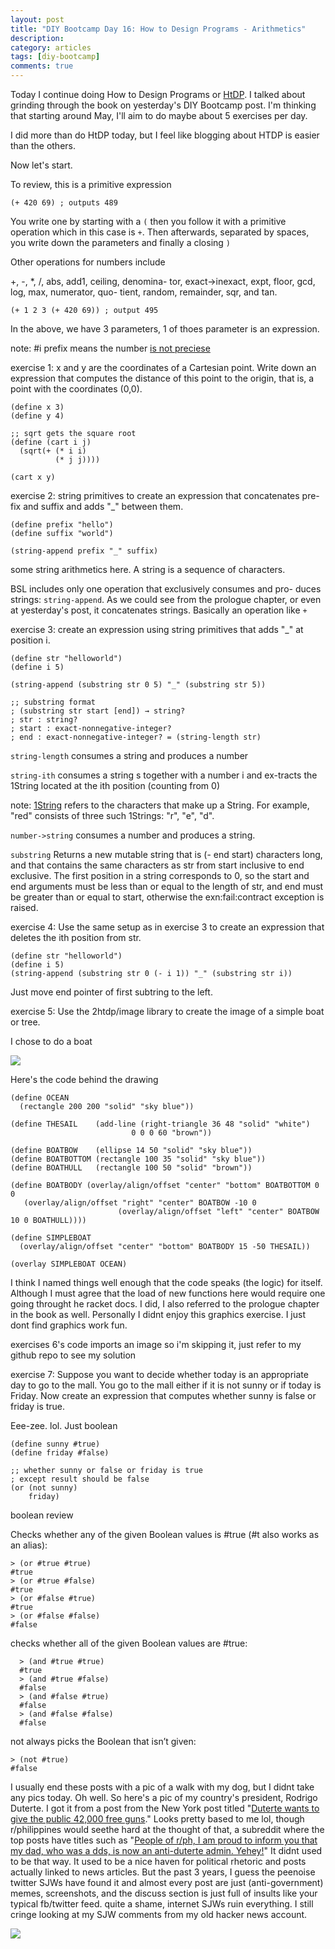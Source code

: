 ```yaml
---
layout: post
title: "DIY Bootcamp Day 16: How to Design Programs - Arithmetics"
description: 
category: articles
tags: [diy-bootcamp]
comments: true
---
```


Today I continue doing How to Design Programs or [HtDP](https://htdp.org/). I talked about grinding through the book on yesterday's DIY Bootcamp post. I'm thinking that starting around May, I'll aim to do maybe about 5 exercises per day.

<!-- more -->

I did more than do HtDP today, but I feel like blogging about HTDP is easier than the others.

Now let's start.

To review, this is a primitive expression

```racket
(+ 420 69) ; outputs 489
```

You write one by starting with a <code>(</code> then you follow it with a primitive operation  which in this case is <code>+</code>. Then afterwards, separated by spaces, you write down the parameters and finally a closing <code>)</code>

Other operations for numbers include

+, -, *, /, abs, add1, ceiling, denomina- tor, exact->inexact, expt, floor, gcd, log, max, numerator, quo- tient, random, remainder, sqr, and tan. 

```racket
(+ 1 2 3 (+ 420 69)) ; output 495
```

In the above, we have 3 parameters, 1 of thoes parameter is an expression.

note: #i prefix means the number <u>is not preciese</u>

exercise 1: x and y are the coordinates of a Cartesian point. Write down an expression that computes the distance of this point to the origin, that is, a point with the coordinates (0,0).


```racket
(define x 3)
(define y 4)

;; sqrt gets the square root
(define (cart i j)
  (sqrt(+ (* i i)
          (* j j))))

(cart x y)
```

exercise 2: string primitives to create an expression that concatenates pre- fix and suffix and adds "_" between them. 

```racket
(define prefix "hello")
(define suffix "world")

(string-append prefix "_" suffix)
```

some string arithmetics here. A string is a sequence of characters.

BSL includes only one operation that exclusively consumes and pro- duces strings: <code>string-append</code>. As we could see from the prologue chapter, or even at yesterday's post, it concatenates strings. Basically an operation like <code>+</code>

exercise 3:  create an expression using string primitives that adds "_" at position i. 

```racket
(define str "helloworld")
(define i 5)

(string-append (substring str 0 5) "_" (substring str 5))

;; substring format
; (substring str start [end]) → string?
; str : string?
; start : exact-nonnegative-integer?
; end : exact-nonnegative-integer? = (string-length str)
```

<code>string-length</code> consumes a string and produces a number

<code>string-ith</code> consumes a string s together with a number i and ex-tracts the 1String located at the ith position (counting from 0)

note: <u>1String</u> refers to the characters that make up a String. For example, "red" consists of three such 1Strings: "r", "e", "d".

<code>number->string</code> consumes a number and produces a string.

<code>substring</code> Returns a new mutable string that is (- end start) characters long, and that contains the same characters as str from start inclusive to end exclusive. The first position in a string corresponds to 0, so the start and end arguments must be less than or equal to the length of str, and end must be greater than or equal to start, otherwise the exn:fail:contract exception is raised.

exercise 4:  Use the same setup as in exercise 3 to create an expression that deletes the ith position from str.

```racket
(define str "helloworld")
(define i 5)
(string-append (substring str 0 (- i 1)) "_" (substring str i))
```

Just move end pointer of first subtring to the left.

exercise 5: Use the 2htdp/image library to create the image of a simple boat or tree. 

I chose to do a boat

<img src="https://lh3.googleusercontent.com/pw/ACtC-3ctOIGvYp6d-LcEKNPvoiqr8RdJiQghqOZzwD7YQcHrrvD39p7pJbVjSb-ExIJlqzT2qsN-ydSVTosLA1ynER_M6N2XmGtx3cGMA2xXB99adzHIUyie37HoCGMJOVYmmgYdS7yCo6GoFcXfUOHu-H1A=w396-h398-no?authuser=0">

Here's the code behind the drawing

```racket
(define OCEAN
  (rectangle 200 200 "solid" "sky blue"))

(define THESAIL    (add-line (right-triangle 36 48 "solid" "white")
                           0 0 0 60 "brown"))

(define BOATBOW    (ellipse 14 50 "solid" "sky blue"))
(define BOATBOTTOM (rectangle 100 35 "solid" "sky blue"))
(define BOATHULL   (rectangle 100 50 "solid" "brown"))

(define BOATBODY (overlay/align/offset "center" "bottom" BOATBOTTOM 0 0
   (overlay/align/offset "right" "center" BOATBOW -10 0 
                        (overlay/align/offset "left" "center" BOATBOW 10 0 BOATHULL))))

(define SIMPLEBOAT 
  (overlay/align/offset "center" "bottom" BOATBODY 15 -50 THESAIL))

(overlay SIMPLEBOAT OCEAN)
```

I think I named things well enough that the code speaks (the logic) for itself. Although I must agree that the load of new functions here would require one going throught he racket docs. I did, I also referred to the prologue chapter in the book as well. Personally I didnt enjoy this graphics exercise. I just dont find graphics work fun.

exercises 6's code imports an image so i'm skipping it, just refer to my github repo to see my solution

exercise 7: Suppose you want to decide whether today is an appropriate day to go to the mall. You go to the mall either if it is not sunny or if today is Friday. Now create an expression that computes whether sunny is false or friday is true. 

Eee-zee. lol. Just boolean

```racket
(define sunny #true)
(define friday #false)

;; whether sunny or false or friday is true
; except result should be false
(or (not sunny)
    friday)
```

boolean review

Checks whether any of the given Boolean values is #true (#t also works as an alias):

	> (or #true #true)
	#true
	> (or #true #false)
	#true
	> (or #false #true)
	#true
	> (or #false #false)
	#false

checks whether all of the given Boolean values are #true:

      > (and #true #true)
      #true
      > (and #true #false)
      #false
      > (and #false #true)
      #false
      > (and #false #false)
      #false

not always picks the Boolean that isn’t given: 

	> (not #true)
	#false

I usually end these posts with a pic of a walk with my dog, but I didnt take any pics today. Oh well. So here's a pic of my country's president, Rodrigo Duterte. I got it from a post from the New York post titled "[Duterte wants to give the public 42,000 free guns](https://nypost.com/2018/06/15/duterte-wants-to-give-the-public-42000-free-guns/)." Looks pretty based to me lol, though r/philippines would seethe hard at the thought of that, a subreddit where the top posts have titles such as "[People of r/ph, I am proud to inform you that my dad, who was a dds, is now an anti-duterte admin. Yehey!](https://old.reddit.com/r/Philippines/comments/mxdlmr/people_of_rph_i_am_proud_to_inform_you_that_my/)" It didnt used to be that way. It used to be a nice haven for political rhetoric and posts actually linked to news articles. But the past 3 years, I guess the peenoise twitter SJWs have found it and almost every post are just (anti-government) memes, screenshots, and the discuss section is just full of insults like your typical fb/twitter feed. quite a shame, internet SJWs ruin everything. I still cringe looking at my SJW comments from my old hacker news account.

<img src="https://i2.wp.com/nypost.com/wp-content/uploads/sites/2/2018/06/180615-duterte-give-out-free-guns-01.jpg?quality=80&strip=all&ssl=1">
